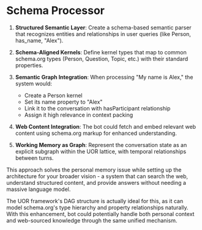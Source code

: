 # Schema Processor

1. **Structured Semantic Layer**: Create a schema-based semantic parser that recognizes entities and relationships in user queries (like Person, has_name, "Alex").

2. **Schema-Aligned Kernels**: Define kernel types that map to common schema.org types (Person, Question, Topic, etc.) with their standard properties.

3. **Semantic Graph Integration**: When processing "My name is Alex," the system would:
   - Create a Person kernel
   - Set its name property to "Alex"
   - Link it to the conversation with hasParticipant relationship
   - Assign it high relevance in context packing

4. **Web Content Integration**: The bot could fetch and embed relevant web content using schema.org markup for enhanced understanding.

5. **Working Memory as Graph**: Represent the conversation state as an explicit subgraph within the UOR lattice, with temporal relationships between turns.

This approach solves the personal memory issue while setting up the architecture for your broader vision - a system that can search the web, understand structured content, and provide answers without needing a massive language model.

The UOR framework's DAG structure is actually ideal for this, as it can model schema.org's type hierarchy and property relationships naturally. With this enhancement, bot could potentially handle both personal context and web-sourced knowledge through the same unified mechanism.